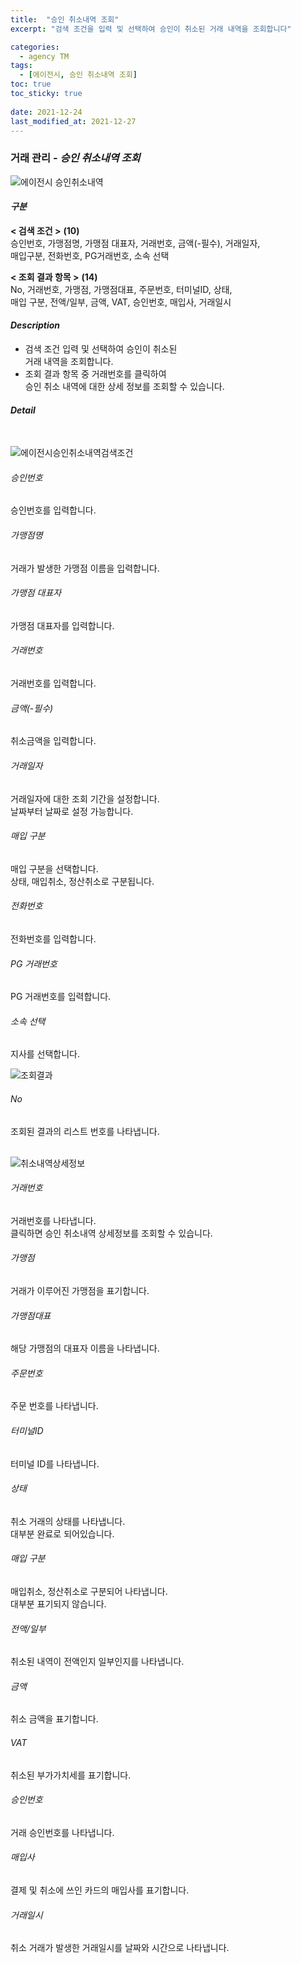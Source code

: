 ```yaml
---
title:  "승인 취소내역 조회"
excerpt: "검색 조건을 입력 및 선택하여 승인이 취소된 거래 내역을 조회합니다"

categories:
  - agency TM
tags:
  - [에이전시, 승인 취소내역 조회]
toc: true
toc_sticky: true
 
date: 2021-12-24
last_modified_at: 2021-12-27
---
```

### 거래 관리 - *승인 취소내역 조회*
![에이전시 승인취소내역](https://user-images.githubusercontent.com/95394003/147452709-a5c80320-bec3-4e4c-b5eb-5bf92d55f911.jpeg)

#### *구분* <br>
**< 검색 조건 >** **(10)**
<br>승인번호, 가맹점명, 가맹점 대표자, 거래번호, 금액(-필수), 거래일자,<br>매입구분, 전화번호, PG거래번호, 소속 선택

**< 조회 결과 항목 >** **(14)**
<br>No, 거래번호, 가맹점, 가맹점대표, 주문번호, 터미널ID, 상태,<br>매입 구분, 전액/일부, 금액, VAT, 승인번호, 매입사, 거래일시

#### *Description*
- 검색 조건 입력 및 선택하여 승인이 취소된<br>거래 내역을 조회합니다.
- 조회 결과 항목 중 거래번호를 클릭하여 <br>승인 취소 내역에 대한 상세 정보를 조회할 수 있습니다.

#### *Detail*
<br>

![에이전시승인취소내역검색조건](https://user-images.githubusercontent.com/95394003/147452814-ae3569bd-1ec9-4c66-a6f9-d595fef5bd5f.jpeg)
###### 승인번호
승인번호를 입력합니다.

###### 가맹점명
거래가 발생한 가맹점 이름을 입력합니다.

###### 가맹점 대표자
가맹점 대표자를 입력합니다.

###### 거래번호
거래번호를 입력합니다.

###### 금액(-필수)
취소금액을 입력합니다.

###### 거래일자
거래일자에 대한 조회 기간을 설정합니다.<br>날짜부터 날짜로 설정 가능합니다.

###### 매입 구분
매입 구분을 선택합니다.<br>상태, 매입취소, 정산취소로 구분됩니다.

###### 전화번호
전화번호를 입력합니다.

###### PG 거래번호
PG 거래번호를 입력합니다.

###### 소속 선택
지사를 선택합니다.


![조회결과](https://user-images.githubusercontent.com/95394003/146525370-18fc37e9-151d-4c47-80d0-ddde4b20aca4.png)

###### No
조회된 결과의 리스트 번호를 나타냅니다.
<br>
<br>

![취소내역상세정보](https://user-images.githubusercontent.com/95394003/146523476-5bc007ce-053e-4da3-a5c2-74ebecaf97a3.png)
###### 거래번호
거래번호를 나타냅니다.<br>클릭하면 승인 취소내역 상세정보를 조회할 수 있습니다.

###### 가맹점
거래가 이루어진 가맹점을 표기합니다.

###### 가맹점대표
해당 가맹점의 대표자 이름을 나타냅니다.

###### 주문번호
주문 번호를 나타냅니다.

###### 터미널ID
터미널 ID를 나타냅니다.

###### 상태
취소 거래의 상태를 나타냅니다.<br>대부분 완료로 되어있습니다.

###### 매입 구분
매입취소, 정산취소로 구분되어 나타냅니다.<br>
대부분 표기되지 않습니다.

###### 전액/일부
취소된 내역이 전액인지 일부인지를 나타냅니다.

###### 금액
취소 금액을 표기합니다.

###### VAT
취소된 부가가치세를 표기합니다.

###### 승인번호
거래 승인번호를 나타냅니다.

###### 매입사
결제 및 취소에 쓰인 카드의 매입사를 표기합니다.

###### 거래일시
취소 거래가 발생한 거래일시를 날짜와 시간으로 나타냅니다.